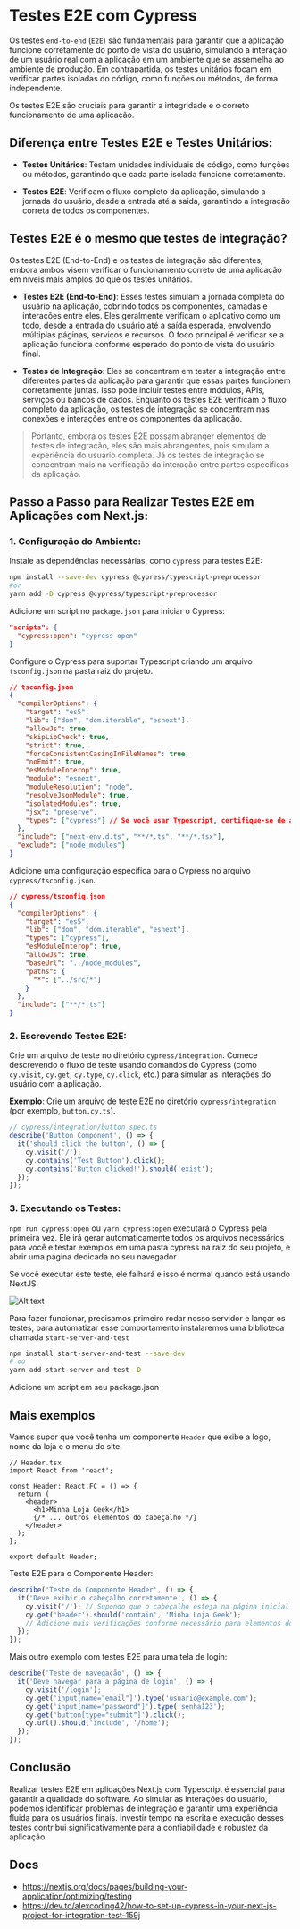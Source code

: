 # Testes E2E com Cypress

Os testes `end-to-end` (`E2E`) são fundamentais para garantir que a aplicação funcione corretamente do ponto de vista do usuário, simulando a interação de um usuário real com a aplicação em um ambiente que se assemelha ao ambiente de produção. Em contrapartida, os testes unitários focam em verificar partes isoladas do código, como funções ou métodos, de forma independente. 

Os testes E2E são cruciais para garantir a integridade e o correto funcionamento de uma aplicação. 

## Diferença entre Testes E2E e Testes Unitários:

- **Testes Unitários**: Testam unidades individuais de código, como funções ou métodos, garantindo que cada parte isolada funcione corretamente.

- **Testes E2E**: Verificam o fluxo completo da aplicação, simulando a jornada do usuário, desde a entrada até a saída, garantindo a integração correta de todos os componentes.

## Testes E2E é o mesmo que testes de integração?

Os testes E2E (End-to-End) e os testes de integração são diferentes, embora ambos visem verificar o funcionamento correto de uma aplicação em níveis mais amplos do que os testes unitários.

- **Testes E2E (End-to-End)**: Esses testes simulam a jornada completa do usuário na aplicação, cobrindo todos os componentes, camadas e interações entre eles. Eles geralmente verificam o aplicativo como um todo, desde a entrada do usuário até a saída esperada, envolvendo múltiplas páginas, serviços e recursos. O foco principal é verificar se a aplicação funciona conforme esperado do ponto de vista do usuário final.

- **Testes de Integração**: Eles se concentram em testar a integração entre diferentes partes da aplicação para garantir que essas partes funcionem corretamente juntas. Isso pode incluir testes entre módulos, APIs, serviços ou bancos de dados. Enquanto os testes E2E verificam o fluxo completo da aplicação, os testes de integração se concentram nas conexões e interações entre os componentes da aplicação.

> Portanto, embora os testes E2E possam abranger elementos de testes de integração, eles são mais abrangentes, pois simulam a experiência do usuário completa. Já os testes de integração se concentram mais na verificação da interação entre partes específicas da aplicação.

## Passo a Passo para Realizar Testes E2E em Aplicações com Next.js:

### 1. Configuração do Ambiente:

Instale as dependências necessárias, como `cypress` para testes E2E:

```bash
npm install --save-dev cypress @cypress/typescript-preprocessor
#or 
yarn add -D cypress @cypress/typescript-preprocessor
```

Adicione um script no `package.json` para iniciar o Cypress:

```json
"scripts": {
  "cypress:open": "cypress open"
}
```

Configure o Cypress para suportar Typescript criando um arquivo `tsconfig.json` na pasta raiz do projeto.

```json
// tsconfig.json
{
  "compilerOptions": {
    "target": "es5",
    "lib": ["dom", "dom.iterable", "esnext"],
    "allowJs": true,
    "skipLibCheck": true,
    "strict": true,
    "forceConsistentCasingInFileNames": true,
    "noEmit": true,
    "esModuleInterop": true,
    "module": "esnext",
    "moduleResolution": "node",
    "resolveJsonModule": true,
    "isolatedModules": true,
    "jsx": "preserve",
    "types": ["cypress"] // Se você usar Typescript, certifique-se de adicionar tipos do cypress
  },
  "include": ["next-env.d.ts", "**/*.ts", "**/*.tsx"],
  "exclude": ["node_modules"]
}
```

Adicione uma configuração específica para o Cypress no arquivo `cypress/tsconfig.json`.

```json
// cypress/tsconfig.json
{
  "compilerOptions": {
    "target": "es5",
    "lib": ["dom", "dom.iterable", "esnext"],
    "types": ["cypress"],
    "esModuleInterop": true,
    "allowJs": true,
    "baseUrl": "../node_modules",
    "paths": {
      "*": ["../src/*"]
    }
  },
  "include": ["**/*.ts"]
}
```

### 2. Escrevendo Testes E2E:

Crie um arquivo de teste no diretório `cypress/integration`. Comece descrevendo o fluxo de teste usando comandos do Cypress (como `cy.visit`, `cy.get`, `cy.type`, `cy.click`, etc.) para simular as interações do usuário com a aplicação. 

**Exemplo**: Crie um arquivo de teste E2E no diretório `cypress/integration` (por exemplo, `button.cy.ts`).

```typescript
// cypress/integration/button_spec.ts
describe('Button Component', () => {
  it('should click the button', () => {
    cy.visit('/');
    cy.contains('Test Button').click();
    cy.contains('Button clicked!').should('exist');
  });
});
```

### 3. Executando os Testes:

`npm run cypress:open` ou `yarn cypress:open` executará o Cypress pela primeira vez. Ele irá gerar automaticamente todos os arquivos necessários para você e testar exemplos em uma pasta cypress na raiz do seu projeto, e abrir uma página dedicada no seu navegador

Se você executar este teste, ele falhará e isso é normal quando está usando NextJS.

![Alt text](image-1.png)

Para fazer funcionar, precisamos primeiro rodar nosso servidor e lançar os testes, para automatizar esse comportamento instalaremos uma biblioteca chamada `start-server-and-test`

```bash
npm install start-server-and-test --save-dev
# ou
yarn add start-server-and-test -D
```

Adicione um script em seu package.json
  
## Mais exemplos

Vamos supor que você tenha um componente `Header` que exibe a logo, nome da loja e o menu do site.

```tsx
// Header.tsx
import React from 'react';

const Header: React.FC = () => {
  return (
    <header>
      <h1>Minha Loja Geek</h1>
      {/* ... outros elementos do cabeçalho */}
    </header>
  );
};

export default Header;
```

Teste E2E para o Componente Header:

```typescript
describe('Teste do Componente Header', () => {
  it('Deve exibir o cabeçalho corretamente', () => {
    cy.visit('/'); // Supondo que o cabeçalho esteja na página inicial
    cy.get('header').should('contain', 'Minha Loja Geek');
    // Adicione mais verificações conforme necessário para elementos do cabeçalho
  });
});
```

Mais outro exemplo com testes E2E para uma tela de login:

```typescript
describe('Teste de navegação', () => {
  it('Deve navegar para a página de login', () => {
    cy.visit('/login');
    cy.get('input[name="email"]').type('usuario@example.com');
    cy.get('input[name="password"]').type('senha123');
    cy.get('button[type="submit"]').click();
    cy.url().should('include', '/home');
  });
});
```

## Conclusão

Realizar testes E2E em aplicações Next.js com Typescript é essencial para garantir a qualidade do software. Ao simular as interações do usuário, podemos identificar problemas de integração e garantir uma experiência fluida para os usuários finais. Investir tempo na escrita e execução desses testes contribui significativamente para a confiabilidade e robustez da aplicação.

## Docs

- <https://nextjs.org/docs/pages/building-your-application/optimizing/testing>
- <https://dev.to/alexcoding42/how-to-set-up-cypress-in-your-next-js-project-for-integration-test-159j>